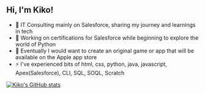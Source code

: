 ## Hi, I'm Kiko!

<!--
**duel369/duel369** is a ✨ _special_ ✨ repository because its `README.md` (this file) appears on your GitHub profile.-->

- 🔭 IT Consulting mainly on Salesforce, sharing my journey and learnings in tech<br/>
- 🌱 Working on certifications for Salesforce while beginning to explore the world of Python
- 🤔 Eventually I would want to create an original game or app that will be available on the Apple app store
- ⚡ I've experienced bits of html, css, python, java, javascript, Apex(Salesforce), CLI, SQL, SOQL, Scratch

[![Kiko's GitHub stats](https://github-readme-stats.vercel.app/api?username=duel369&show_icons=true&theme=neon&hide_rank=false)](https://github.com/duel369/github-readme-stats)
